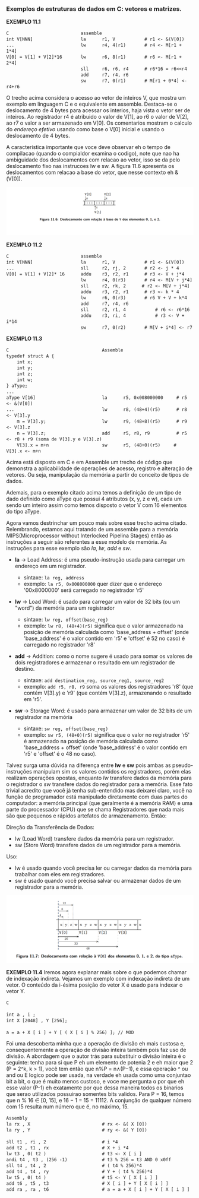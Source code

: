 ### Exemplos de estruturas de dados em C: vetores e matrizes.

**EXEMPLO 11.1**
```
C                           assemble
int V[NNN]                  la      r1, V           # r1 <- &(V[0]) 
...                         lw      r4, 4(r1)       # r4 <- M[r1 + 1*4]
V[0] = V[1] + V[2]*16       lw      r6, 8(r1)       # r6 <- M[r1 + 2*4]
                            sll     r6, r6, r4      # r6*16 = r6<<r4
                            add     r7, r4, r6      
                            sw      r7, 0(r1)       # M[r1 + 0*4] <- r4+r6
``` 

O trecho acima considera o acesso ao vetor de inteiros V, que mostra um exemplo em linguagem C e o equivalente em assemble. Destaca-se o deslocamento de 4 bytes para acessar os interios, haja vista o vetor ser de inteiros. Ao registrador r4 é atribuido o valor de V[1], ao r6 o valor de V[2], ao r7 o valor a ser armazenado em V[0]. Os comentarios mostram o calculo do *endereço efetivo* usando como base o V[0] inicial e usando o deslocamento de 4 bytes. 

A caracteristica importante que voce deve observar eh o tempo de compilacao (quando o compialdor examina o codigo), note que nao ha ambiguidade dos deslocamentos com relacao ao vetor, isso se da pelo deslocamento fixo nas instrucoes lw e sw. A figura 11.6 apresenta os deslocamentos com relacao a base do vetor, que nesse contexto eh &(V[0]).

![alt text](./imagens/figura-11-6.png)

**EXEMPLO 11.2**
```
C                           assemble
int V[NNN]                  la      r1, V           # r1 <- &(V[0]) 
...                         sll     r2, rj, 2       # r2 <- j * 4
V[0] = V[1] + V[2]* 16      addu    r3, r2, r1      # r3 <- V + j*4
                            lw      r4, 0(r3)       # r4 <- M[V + j*4]
                            sll     r2, rk, 2      # r2 <- M[V + j*4] 
                            addu    r3, r2, r1      # r3 <- k * 4
                            lw      r6, 0(r3)       # r6 V + V + k*4
                            add     r7, r4, r6
                            sll     r2, r1, 4           # r6 <- r6*16
                            addu    r3, ri, 4           # r3 <- V + i*14
                            sw      r7, 0(r2)       # M[V + i*4] <- r7
``` 

**EXEMPLO 11.3**
```
C                                   Assemble
typedef struct A {                  
    int x;                          
    int y;                          
    int z;                          
    int w;                          
} aType;                            
...                                 
aType V[16]                         la      r5, 0x008000000     # r5 <- &(V[0])
...                                 lw      r8, (48+4)(r5)      # r8 <- V[3].y
    m = V[3].y;                     lw      r9, (48+8)(r5)      # r9 <- V[3].z
    n = V[3].z;                     add     r5, r8, r9          # r5 <- r8 + r9 (soma de V[3].y e V[3].z)
    V[3].x = m+n                    sw      r5, (48+0)(r5)     # V[3].x <- m+n
```                             

Acima está disposto em C e em Assemble um trecho de código que demonstra a aplicabilidade de operações de acesso, registro e  alteração de vetores. Ou seja, manipulação da memória a partir do conceito de tipos de dados.  

Ademais, para o exemplo citado acima temos a definição de um tipo de dado definido como aType que possui 4 atributos (x, y, z e w), cada um sendo um inteiro assim como temos disposto o vetor V com 16 elementos do tipo aType.  

Agora vamos destrinchar um pouco mais sobre esse trecho acima citado. Relembrando, estamos aqui tratando de um assemble para a memória MIPS(Microprocessor without Interlocked Pipelina Stages) então as instruções a seguir são referentes a esse modelo de memória. As instruções para esse exemplo são *la*, *lw*, *add* e *sw*.  

- **la** -> Load Address: é uma pseudo-instrução usada para carregar um endereço em um registrador.
  - sintaxe: ```la reg, address``` 
  - exemplo: ```la r5, 0x008000000``` quer dizer que o endereço '00x8000000' será carregado no registrador 'r5'

- **lw** -> Load Word: é usado para carregar um valor de 32 bits (ou um "word") da memória para um registrador
  - sintaxe: ```lw reg, offset(base_reg)``` 
  - exemplo: ```lw r8, (48+4)(r5)``` significa que o valor armazenado na posição de memória calculada como 'base_address + offset' (onde 'base_address' é o valor contido em 'r5' e 'offset' é 52 no caso) é carregado no registrador 'r8'

- **add** -> Addition: como o nome sugere é usado para somar os valores de dois registradores e armazenar o resultado em um registrador de destino.
  - sintaxe: ```add destination_reg, source_reg1, source_reg2```
  - exemplo: ```add r5, r8, r9``` soma os valores dos registradores 'r8' (que contém V[3].y) e 'r9' (que contém V[3].z), armazenando o resultado em 'r5'.

- **sw** -> Storage Word: é usado para armazenar um valor de 32 bits de um registrador na memória
  - sintaxe: ```sw reg, offset(base_reg)```
  - exemplo: ```sw r5, (48+0)(r5)``` significa que o valor no registrador 'r5' é armazenado na posição de memória calculada como 'base_address + offset' (onde 'base_address' é o valor contido em 'r5' e 'offset' é o 48 no caso).

Talvez surga uma dúvida na diferença entre **lw** e **sw** pois ambas as pseudo-instruções manipulam sim os valores contidos os registradores, porém elas realizam operações opostas, enquanto *lw* transfere dados da memória para o registrador o *sw* transfere dados do registrador para a memória. Esse fato trivial acredito que você já tenha sub-entendido mas deixarei claro, você na função de programador está manipulado diretamente com duas partes do computador: a memória principal (que geralmente é a memória RAM) e uma parte do processador (CPU) que se chama Registradores que nada mais são que pequenos e rápidos artefatos de armazenamento. Então:

Direção da Transferência de Dados:
  - lw (Load Word) transfere dados da memória para um registrador.
  - sw (Store Word) transfere dados de um registrador para a memória.

Uso:  
  - lw é usado quando você precisa ler ou carregar dados da memória para trabalhar com eles em registradores.
  - sw é usado quando você precisa salvar ou armazenar dados de um registrador para a memória.

![alt text](./imagens/figura-11-7.png)

**EXEMPLO 11.4** 
Iremos agora explanar mais sobre o que podemos chamar de indexação indireta. Vejamos um exemplo com indexação indireta de um vetor. O conteúdo da i-ésima posição do vetor X é usado para indexar o vetor Y.
```
C

int a , i ;
int X [2048] , Y [256];

a = a + X [ i ] + Y [ ( X [ i ] % 256) ]; // MOD
```

Foi uma descoberta minha que a operação de divisão eh mais custosa e, consequentemente a operação de divisão inteira também pois faz uso de divisão. A abordagem que o autor trás para substituir o divisão inteira é o seguinte: tenha para si que P eh um elemento de potenia 2 e eh maior que 2 (P = 2^k, k > 1), você tem então que n%P = n∧(P−1), e essa operação ^ ou and ou E logico pode ser usada, na verdade eh usada como uma conjuntao bit a bit, o que é muito menos custoso, e voce me pergunta o por que eh esse valor (P-1) eh exatamente por que dessa maneira todos os binarios que serao utilizados possuirao somentes bits validos. Para P = 16, temos que n % 16 ∈ [0, 15], e 16 − 1 = 15 = 11112. A conjunção de qualquer número com 15 resulta num número que é, no máximo, 15.

```
Assembly
la rx , X                           # rx <- &( X [0])
la ry , Y                           # ry <- &( Y [0])

sll t1 , ri , 2                     # i *4
add t2 , t1 , rx                    # X + i *4
lw t3 , 0( t2 )                     # t3 <- X [ i ]
andi t4 , t3 , (256 -1)             # t3 % 256 = t3 AND 0 x0ff
sll t4 , t4 , 2                     # ( t4 % 256)*4
add t4 , t4 , ry                    # Y + ( t4 % 256)*4
lw t5 , 0( t4 )                     # t5 <- Y [ X [ i ] ]
add t6 , t5 , t3                    # X [ i ] + Y [ X [ i ] ]
add ra , ra , t6                    # a = a + X [ i ] + Y [ X [ i ] ]
```